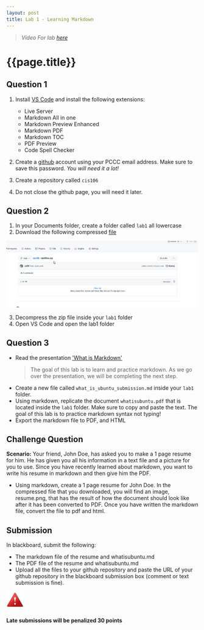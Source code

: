 ```yaml
---
layout: post
title: Lab 1 - Learning Markdown
---
```

> *Video For lab [here](https://youtu.be/YvnhXfdw7Gs)*

# {{page.title}}

## Question 1
1. Install [VS Code](https://code.visualstudio.com/) and install the following extensions:
   * Live Server
   * Markdown All in one
   * Markdown Preview Enhanced
   * Markdown PDF
   * Markdown TOC
   * PDF Preview
   * Code Spell Checker
   
2. Create a [github](https://github.com/) account using your PCCC email address. Make sure to save this password. *You will need it a lot!*
3. Create a repository called `cis106`
4. Do not close the github page, you will need it later.
  
## Question 2
1. In your Documents folder, create a folder called `lab1` all lowercase
2. Download the following compressed [file](https://cis106.com/assets/whatisubuntu.zip) 
 
![labzerodownload](/assets/labzerodownload.gif)<br>

3. Decompress the zip file inside your `lab1` folder
4. Open VS Code and open the lab1 folder

## Question 3
* Read the presentation ['What is Markdown'](http://bit.ly/2KJyqbV)
  > The goal of this lab is to learn and practice markdown. As we go over the presentation, we will be completing the next step.
* Create a new file called `what_is_ubuntu_submission.md` inside your `lab1` folder.
* Using markdown, replicate the document `whatisubuntu.pdf` that is located inside the `lab1` folder. Make sure to copy and paste the text. The goal of this lab is to practice markdown syntax not typing!
* Export the markdown file to PDF, and HTML

## Challenge Question
**Scenario:** Your friend, John Doe, has asked you to make a 1 page resume for him. He has given you all his information in a text file and a picture for you to use. Since you have recently learned about markdown, you want to write his resume in markdown and then give him the PDF.

* Using markdown, create a 1 page resume for John Doe. In the compressed file that you downloaded, you will find an image, resume.png, that has the result of how the document should look like after it has been converted to PDF. Once you have written the markdown file, convert the file to pdf and html. 

## Submission
In blackboard, submit the following:
* The markdown file of the resume and whatisubuntu.md
* The PDF file of the resume and whatisubuntu.md
* Upload all the files to your github repository and paste the URL of your github repository in the blackboard submission box (comment or text submission is fine).

![Warning](/assets/warning-icon_1_15.png) 
#### Late submissions will be penalized 30 points
